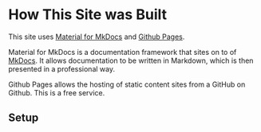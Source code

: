 # How This Site was Built

This site uses [Material for MkDocs](https://squidfunk.github.io/mkdocs-material/) and [Github Pages](https://pages.github.com/).

Material for MkDocs is a documentation framework that sites on to of [MkDocs](https://www.mkdocs.org/).  It allows documentation to be written in Markdown, which is then presented in a professional way.

Github Pages allows the hosting of static content sites from a GitHub on Github.  This is a free service.

## Setup